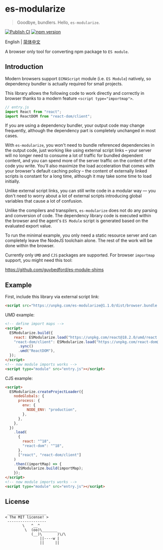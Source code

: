 # es-modularize

> Goodbye, bundlers. Hello, `es-modularize`.

[![Publish CI](https://github.com/DarrenDanielDay/es-modularize/actions/workflows/publish.yml/badge.svg)](https://github.com/DarrenDanielDay/es-modularize/actions/) [![npm version](https://badge.fury.io/js/es-modularize.svg)](https://badge.fury.io/js/es-modularize)

English | [简体中文](./README.zh-CN.md)

A browser only tool for converting npm package to `ES module`.

## Introduction

Modern browsers support `ECMAScript` module (i.e. `ES Module`) natively, so dependency bundler is actually required for small projects.

This library allows the following code to work directly and correctly in browser thanks to a modern feature `<script type="importmap">`.

```js
// entry.js
import React from "react";
import ReactDOM from "react-dom/client";
```

If you are using a dependency bundler, your output code may change frequently, although the dependency part is completely unchanged in most cases.

With `es-modularize`, you won't need to bundle referenced dependencies in the output code, just working like using external script links – your server will no longer need to consume a lot of traffic for bundled dependent content, and you can spend more of the server traffic on the content of the code you write. You'll also maximize the load acceleration that comes with your browser's default caching policy – the content of externally linked scripts is constant for a long time, although it may take some time to load initially.

Unlike external script links, you can still write code in a modular way — you don't need to worry about a lot of external scripts introducing global variables that cause a lot of confusion.

Unlike the compilers and transpilers, `es-modularize` does not do any parsing and conversion of code. The dependency library code is executed within the browser and the agent's `ES Module` script is generated based on the evaluated export value.

To run the minimal example, you only need a static resource server and can completely leave the NodeJS toolchain alone. The rest of the work will be done within the browser.

Currently only `UMD` and `CJS` packages are supported. For browser `importmap` support, you might need this tool:

<https://github.com/guybedford/es-module-shims>

## Example

First, include this library via external script link:

```html
<script src="https://unpkg.com/es-modularize@1.1.0/dist/browser.bundle.min.js"></script>
```

UMD example:

```html
<!-- define import maps -->
<script>
  ESModularize.build({
    react: ESModularize.load("https://unpkg.com/react@18.2.0/umd/react.development.js").sync().umd("React"),
    "react-dom/client": ESModularize.load("https://unpkg.com/react-dom@18.2.0/umd/react-dom.development.js")
      .sync()
      .umd("ReactDOM"),
  });
</script>
<!-- now module imports works -->
<script type="module" src="entry.js"></script>
```

CJS example:

```html
<script>
  ESModularize.createProjectLoader({
    nodeGlobals: {
      process: {
        env: {
          NODE_ENV: "production",
        },
      },
    },
  })
    .load(
      {
        react: "^18",
        "react-dom": "^18",
      },
      ["react", "react-dom/client"]
    )
    .then((importMap) => {
      ESModularize.build(importMap);
    });
</script>
<!-- now module imports works -->
<script type="module" src="entry.js"></script>
```

## License

```text
 __________________
< The MIT license! >
 ------------------
        \   ^__^
         \  (oo)\_______
            (__)\       )\/\
                ||----w |
                ||     ||
```
